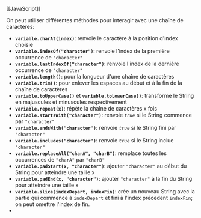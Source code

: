 [[JavaScript]]

On peut utiliser différentes méthodes pour interagir avec une chaîne de caractères:

- **`variable.charAt(index)`**: renvoie le caractère à la position d'index choisie
- **`variable.indexOf("character")`**: renvoie l'index de la première occurrence de `"character"`
- **`variable.lastIndexOf("character")`**: renvoie l'index de la dernière occurrence de `"character"`
- **`variable.length()`**: pour la longueur d'une chaîne de caractères
- **`variable.trim()`**: pour enlever les espaces au début et à la fin de la chaîne de caractères
- **`variable.toUpperCase()`** et **`variable.toLowerCase()`**: transforme le String en majuscules et minuscules respectivement
- **`variable.repeat(x)`**: répète la chaîne de caractères x fois
- **`variable.startsWith("character")`**: renvoie *`true`* si le String commence par `"character"` 
- **`variable.endsWith("character")`**: renvoie *`true`* si le String fini par `"character"`
- **`variable.includes("character")`**: renvoie *`true`* si le String inclue `"character"`
- **`variable.replaceAll("charA", "charB")`**: remplace toutes les occurrences de `"charA"` par `"charB"`
- **`variable.padStart(x, "character")`**: ajouter `"character"` au début du String pour atteindre une taille x
- **`variable.padEnd(x, "character")`**: ajouter `"character"` à la fin du String pour atteindre une taille x
- **`variable.slice(indexDepart, indexFin)`**: crée un nouveau String avec la partie qui commence à `indexDepart` et fini à l'index précèdent `indexFin`; on peut omettre l'index de fin.
- 